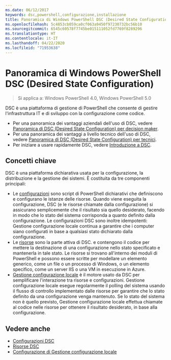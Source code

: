 ```yaml
---
ms.date: 06/12/2017
keywords: dsc,powershell,configurazione,installazione
title: Panoramica di Windows PowerShell DSC (Desired State Configuration)
ms.openlocfilehash: 5c4853cb059ca0cf063a9450f97230732bc56b10
ms.sourcegitcommit: 6545c60578f7745be015111052fd7769f8289296
ms.translationtype: HT
ms.contentlocale: it-IT
ms.lasthandoff: 04/22/2020
ms.locfileid: "71953638"
---
```

# <a name="windows-powershell-desired-state-configuration-overview"></a>Panoramica di Windows PowerShell DSC (Desired State Configuration)

> Si applica a: Windows PowerShell 4.0, Windows PowerShell 5.0

DSC è una piattaforma di gestione di PowerShell che consente di gestire l'infrastruttura IT e di sviluppo con la configurazione come codice.

- Per una panoramica dei vantaggi aziendali dell'uso di DSC, vedere [Panoramica di DSC (Desired State Configuration) per decision maker](decisionMaker.md).
- Per una panoramica dei vantaggi a livello tecnico dell'uso di DSC, vedere [Panoramica di DSC (Desired State Configuration) per tecnici](DscForEngineers.md).
- Per iniziare a usare rapidamente DSC, vedere [Introduzione a DSC](../quickstarts/website-quickstart.md).

## <a name="key-concepts"></a>Concetti chiave

DSC è una piattaforma dichiarativa usata per la configurazione, la distribuzione e la gestione dei sistemi. È costituita da tre componenti principali:

- Le [configurazioni](../configurations/configurations.md) sono script di PowerShell dichiarativi che definiscono e configurano le istanze delle risorse.
    Quando viene eseguita la configurazione, DSC (e le risorse chiamate dalla configurazione) si assicurano semplicemente che il risultato sia quello desiderato, facendo in modo che lo stato del sistema corrisponda a quanto definito dalla configurazione.
    Le configurazioni DSC sono inoltre idempotenti: Gestione configurazione locale continua a garantire che i computer siano configurati in base a qualsiasi stato dichiarato dalla configurazione.
- Le [risorse](../resources/resources.md) sono la parte attiva di DSC. e contengono il codice per mettere la destinazione di una configurazione nello stato specificato e mantenerla in tale stato.
    Le risorse si trovano all'interno dei moduli di PowerShell e possono essere scritte per modellare un elemento generico, come un file o un processo di Windows, o un elemento specifico, come un server IIS o una VM in esecuzione in Azure.
- [Gestione configurazione locale](../managing-nodes/metaConfig.md) è il motore usato da DSC per semplificare l'interazione tra risorse e configurazioni.
    Gestione configurazione locale esegue regolarmente il polling del sistema usando il flusso di controllo implementato dalle risorse per garantire che lo stato definito da una configurazione venga mantenuto.
    Se lo stato del sistema non è quello previsto, Gestione configurazione locale effettua chiamate al codice nelle risorse per ottenere il risultato desiderato, in base alla configurazione.

## <a name="see-also"></a>Vedere anche

- [Configurazioni DSC](../configurations/configurations.md)
- [Risorse DSC](../resources/resources.md)
- [Configurazione di Gestione configurazione locale](../managing-nodes/metaConfig.md)
